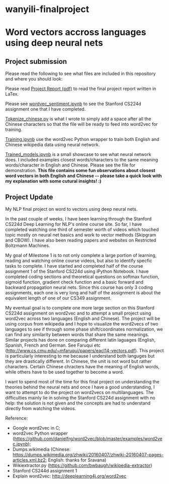 # wanyili-finalproject
# Word vectors accross languages using deep neural nets

## Project submission

Please read the following to see what files are included in this repository and where you should look:

Please read [Project Report (pdf)](https://github.com/wellesleynlp/wanyili-finalproject/blob/master/project_report.pdf) to read the final project report written in LaTex.

Please see [wordvec_sentiment.ipynb](https://github.com/wellesleynlp/wanyili-finalproject/blob/master/wordvec_sentiment.ipynb) to see the Stanford CS224d assignment one that I have completed.

[Tokenize_chinese.py](https://github.com/wellesleynlp/wanyili-finalproject/blob/master/tokenize_chinese.py) is what I wrote to simply add a space after all the Chinese characters so that the file will be ready to feed into word2vec for training.

[Training.ipynb](https://github.com/wellesleynlp/wanyili-finalproject/blob/master/training.ipynb) use the word2vec Python wrapper to train both English and Chinese wikipedia data using neural network.

[Trained_models.ipynb](https://github.com/wellesleynlp/wanyili-finalproject/blob/master/trained_models.ipynb) is a small showcase to see what neural network does. I included examples closest words/characters to the same meaning words/character in English and Chinese. Please see the file for demonstration. **This file contains some fun observations about closest word vectors in both English and Chinese -- please take a quick look with my explanation with some cutural insights! :)**

## Project Update

My NLP final project on word to vectors using deep neural nets.

In the past couple of weeks, I have been learning through the Stanford CS224d Deep Learning for NLP's online course site. So far, I have completed watching one third of semester worth of videos which touched topic mostly on neural net basics and work to vector methods (Skipgram and CBOW). I have also been reading papers and websites on Restricted Boltzmann Machines.

My goal of Milestone 1 is to not only complete a large portion of learning, reading and watching online course videos, but also to identify specfic tasks to complete. I have started and completed half of the course assignment 1 of the Stanford CS224d using iPython Notebook. I have completed coding sections and theoretical questions on softmax function, sigmoid function, gradient check function and a basic forward and backward propagation neural nets. Since this course has only 3 coding assignments, each one is very long and half of the assignment is about the equivalent length of one of our CS349 assignment.

My eventual goal is to complete one more large section on this Stanford CS224d assignment on word2vec and to attempt a small project using word2vec across two languages (English and Chinese). The project will be using corpus from wikipedia and I hope to visualize the word2vecs of two languages to see if through some phase shift/coordinates normalization, we can find any similarity between words that share the same meanings. Similar projects has done on comparing different latin laguages (English, Spanish, French and German. See Faruqui etc (http://www.cs.cmu.edu/~mfaruqui/papers/eacl14-vectors.pdf). This project is particularly interesting to me because I understand both languges but they are drastically different. In Chinese, the unit is not word but rather characters. Certain Chinese chracters have the meaning of English words, while others have to be used together to become a word.

I want to spend most of the time for this final project on understanding the theories behind the neural nets and once I have a good understanding, I want to attempt to do the project on word2vecs on multilanguages. The difficulties mainly lie in solving the Stanford CS224d assignment with no help: the solution is not given and the concepts are had to understand directly from watching the videos.

Reference:

* Google word2vec in C;
* word2vec Python wrapper (https://github.com/danielfrg/word2vec/blob/master/examples/word2vec.ipynb);
* Dumps.wikimedia (Chinese: https://dumps.wikimedia.org/zhwiki/20160407/zhwiki-20160407-pages-articles.xml.bz2; English: thanks for Sravana)
* Wikiextractor.py (https://github.com/bwbaugh/wikipedia-extractor)
* Stanford CS244d assignment 1
* Explain word2vec: http://deeplearning4j.org/word2vec



